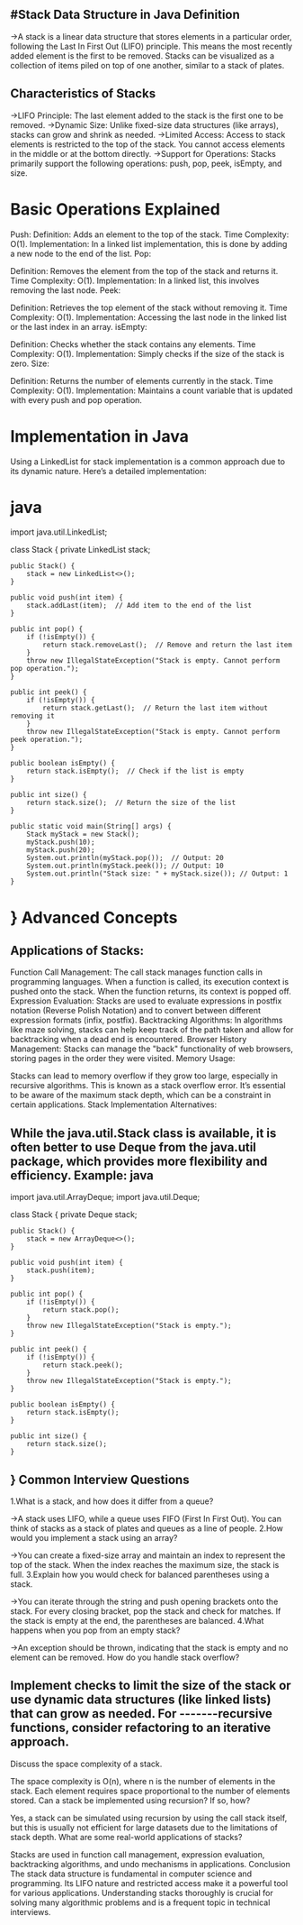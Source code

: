 #Stack Data Structure in Java
Definition
---------------
->A stack is a linear data structure that stores elements in a particular order, following the Last In First Out (LIFO) principle. This means the most recently added element is the first to be removed. Stacks can be visualized as a collection of items piled on top of one another, similar to a stack of plates.

Characteristics of Stacks
-------------------------------
->LIFO Principle: The last element added to the stack is the first one to be removed.
->Dynamic Size: Unlike fixed-size data structures (like arrays), stacks can grow and shrink as needed.
->Limited Access: Access to stack elements is restricted to the top of the stack. You cannot access elements in the middle or at the bottom directly.
->Support for Operations: Stacks primarily support the following operations: push, pop, peek, isEmpty, and size.

Basic Operations Explained
========================
Push:
Definition: Adds an element to the top of the stack.
Time Complexity: O(1).
Implementation: In a linked list implementation, this is done by adding a new node to the end of the list.
Pop:

Definition: Removes the element from the top of the stack and returns it.
Time Complexity: O(1).
Implementation: In a linked list, this involves removing the last node.
Peek:

Definition: Retrieves the top element of the stack without removing it.
Time Complexity: O(1).
Implementation: Accessing the last node in the linked list or the last index in an array.
isEmpty:

Definition: Checks whether the stack contains any elements.
Time Complexity: O(1).
Implementation: Simply checks if the size of the stack is zero.
Size:

Definition: Returns the number of elements currently in the stack.
Time Complexity: O(1).
Implementation: Maintains a count variable that is updated with every push and pop operation.

Implementation in Java
============================
Using a LinkedList for stack implementation is a common approach due to its dynamic nature. Here’s a detailed implementation:

java
================
import java.util.LinkedList;

class Stack {
    private LinkedList<Integer> stack;

    public Stack() {
        stack = new LinkedList<>();
    }

    public void push(int item) {
        stack.addLast(item);  // Add item to the end of the list
    }

    public int pop() {
        if (!isEmpty()) {
            return stack.removeLast();  // Remove and return the last item
        }
        throw new IllegalStateException("Stack is empty. Cannot perform pop operation.");
    }

    public int peek() {
        if (!isEmpty()) {
            return stack.getLast();  // Return the last item without removing it
        }
        throw new IllegalStateException("Stack is empty. Cannot perform peek operation.");
    }

    public boolean isEmpty() {
        return stack.isEmpty();  // Check if the list is empty
    }

    public int size() {
        return stack.size();  // Return the size of the list
    }

    public static void main(String[] args) {
        Stack myStack = new Stack();
        myStack.push(10);
        myStack.push(20);
        System.out.println(myStack.pop());  // Output: 20
        System.out.println(myStack.peek()); // Output: 10
        System.out.println("Stack size: " + myStack.size()); // Output: 1
    }
}
Advanced Concepts
======================
Applications of Stacks:
------------------------
Function Call Management: The call stack manages function calls in programming languages. When a function is called, its execution context is pushed onto the stack. When the function returns, its context is popped off.
Expression Evaluation: Stacks are used to evaluate expressions in postfix notation (Reverse Polish Notation) and to convert between different expression formats (infix, postfix).
Backtracking Algorithms: In algorithms like maze solving, stacks can help keep track of the path taken and allow for backtracking when a dead end is encountered.
Browser History Management: Stacks can manage the "back" functionality of web browsers, storing pages in the order they were visited.
Memory Usage:

Stacks can lead to memory overflow if they grow too large, especially in recursive algorithms. This is known as a stack overflow error. It’s essential to be aware of the maximum stack depth, which can be a constraint in certain applications.
Stack Implementation Alternatives:

While the java.util.Stack class is available, it is often better to use Deque from the java.util package, which provides more flexibility and efficiency. Example:
java
------------
import java.util.ArrayDeque;
import java.util.Deque;

class Stack {
    private Deque<Integer> stack;

    public Stack() {
        stack = new ArrayDeque<>();
    }

    public void push(int item) {
        stack.push(item);
    }

    public int pop() {
        if (!isEmpty()) {
            return stack.pop();
        }
        throw new IllegalStateException("Stack is empty.");
    }

    public int peek() {
        if (!isEmpty()) {
            return stack.peek();
        }
        throw new IllegalStateException("Stack is empty.");
    }

    public boolean isEmpty() {
        return stack.isEmpty();
    }

    public int size() {
        return stack.size();
    }
}
Common Interview Questions
------------------------------
1.What is a stack, and how does it differ from a queue?

->A stack uses LIFO, while a queue uses FIFO (First In First Out). You can think of stacks as a stack of plates and queues as a line of people.
2.How would you implement a stack using an array?

->You can create a fixed-size array and maintain an index to represent the top of the stack. When the index reaches the maximum size, the stack is full.
3.Explain how you would check for balanced parentheses using a stack.

->You can iterate through the string and push opening brackets onto the stack. For every closing bracket, pop the stack and check for matches. If the stack is empty at the end, the parentheses are balanced.
4.What happens when you pop from an empty stack?

->An exception should be thrown, indicating that the stack is empty and no element can be removed.
How do you handle stack overflow?

Implement checks to limit the size of the stack or use dynamic data structures (like linked lists) that can grow as needed. For -------recursive functions, consider refactoring to an iterative approach.
---------------------------------------------------
Discuss the space complexity of a stack.

The space complexity is O(n), where n is the number of elements in the stack. Each element requires space proportional to the number of elements stored.
Can a stack be implemented using recursion? If so, how?

Yes, a stack can be simulated using recursion by using the call stack itself, but this is usually not efficient for large datasets due to the limitations of stack depth.
What are some real-world applications of stacks?

Stacks are used in function call management, expression evaluation, backtracking algorithms, and undo mechanisms in applications.
Conclusion
The stack data structure is fundamental in computer science and programming. Its LIFO nature and restricted access make it a powerful tool for various applications. Understanding stacks thoroughly is crucial for solving many algorithmic problems and is a frequent topic in technical interviews.
